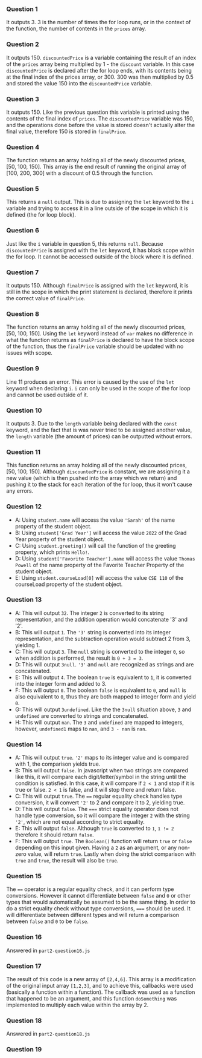 ### Question 1
It outputs 3. 3 is the number of times the for loop runs, or in the context of the function, the number of contents in the `prices` array.
### Question 2
It outputs 150. `discountedPrice` is a variable containing the result of an index of the `prices` array being multiplied by 1 - the `discount` variable. In this case `discountedPrice` is declared after the for loop ends, with its contents being at the final index of the prices array, or 300. 300 was then multiplied by 0.5 and stored the value 150 into the `discountedPrice` variable.
### Question 3
It outputs 150. Like the previous question this variable is printed using the contents of the final index of `prices`. The `discountedPrice` variable was 150, and the operations done before the value is stored doesn't actually alter the final value, therefore 150 is stored in `finalPrice`. 
### Question 4
The function returns an array holding all of the newly discounted prices, [50, 100, 150]. This array is the end result of running the original array of [100, 200, 300] with a discount of 0.5 through the function. 
### Question 5
This returns a `null` output. This is due to assigning the `let` keyword to the `i` variable and trying to access it in a line outside of the scope in which it is defined (the for loop block).
### Question 6
Just like the `i` variable in question 5, this returns `null`. Because `discountedPrice` is assigned with the `let` keyword, it has block scope within the for loop. It cannot be accessed outside of the block where it is defined. 
### Question 7
It outputs 150. Although `finalPrice` is assigned with the `let` keyword, it is still in the scope in which the print statement is declared, therefore it prints the correct value of `finalPrice`. 
### Question 8
The function returns an array holding all of the newly discounted prices, [50, 100, 150]. Using the `let` keyword instead of `var` makes no difference in what the function returns as `finalPrice` is declared to have the block scope of the function, thus the `finalPrice` variable should be updated with no issues with scope.
### Question 9
Line 11 produces an error. This error is caused by the use of the `let` keyword when declaring `i`. `i` can only be used in the scope of the for loop and cannot be used outside of it. 
### Question 10
It outputs 3. Due to the `length` variable being declared with the `const` keyword, and the fact that is was never tried to be assigned another value, the `length` variable (the amount of prices) can be outputted without errors.
### Question 11
This function returns an array holding all of the newly discounted prices, [50, 100, 150]. Although `discountedPrice` is constant, we are assigning it a new value (which is then pushed into the array which we return) and pushing it to the stack for each iteration of the for loop, thus it won't cause any errors. 
### Question 12
- A:  Using `student.name` will access the value `'Sarah'` of the name property of the student object.
- B:  Using `student['Grad Year']` will access the value `2022` of the Grad Year property of the student object.
- C:  Using `student.greeting()` will call the function of the greeting property, which prints `Hello!`.
- D:  Using `student['Favorite Teacher'].name` will access the value `Thomas Powell` of the name property of the Favorite Teacher Property of the student object.
- E:  Using `student.courseLoad[0]` will access the value `CSE 110` of the courseLoad property of the student object.
### Question 13
- A:  This will output `32`. The integer `2` is converted to its string representation, and the addition operation would concatenate '3' and '2'.
- B:  This will output `1`. The `'3'` string is converted into its integer representation, and the subtraction operation would subtract 2 from 3, yielding 1. 
- C:  This will output `3`. The `null` string is converted to the integer `0`, so when addition is performed, the result is `0 + 3 = 3`.
- D:  This will output `3null`. `'3'` and `null` are recognized as strings and are concatenated.
- E:  This will output `4`. The boolean `true` is equivalent to `1`, it is converted into the integer form and added to 3. 
- F:  This will output `0`. The boolean `false` is equivalent to `0`, and `null` is also equivalent to `0`, thus they are both mapped to integer form and yield `0`.
- G:  This will output `3undefined`. Like the the `3null` situation above, `3` and `undefined` are converted to strings and concatenated.
- H:  This will output `nan`. The `3` and `undefined` are mapped to integers, however, `undefined1` maps to `nan`, and `3 - nan` is `nan`. 
### Question 14
- A:  This will output `true`. `'2'` maps to its integer value and is compared with 1, the comparison yields true.
- B:  This will output `false`. In javascript when two strings are compared like this, it will compare each digit/letter/symbol in the string until the condition is satisfied. In this case, it will compare if `2 < 1` and stop if it is true or false. `2 < 1` is false, and it will stop there and return false.
- C:  This will output `true`. The `==` regular equality check handles type conversion, it will convert `'2'` to 2 and compare it to 2, yielding true. 
- D:  This will output `false`. The `===` strict equality operator does not handle type conversion, so it will compare the integer `2` with the string `'2'`, which are not equal according to strict equality.
- E:  This will output `false`. Although `true` is converted to `1`, `1 != 2` therefore it should return `false`. 
- F:  This will output `true`. The `Boolean()` function will return `true` or `false` depending on this input given. Having a `2` as an argument, or any non-zero value, will return `true`. Lastly when doing the strict comparison with `true` and `true`, the result will also be `true`.
### Question 15
The `==` operator is a regular equality check, and it can perform type conversions. However it cannot differentiate between `false` and `0` or other types that would automatically be assumed to be the same thing. In order to do a strict equality check without type conversions, `===` should be used. It will differentiate between different types and will return a comparison between `false` and `0` to be `false`. 
### Question 16
Answered in `part2-question16.js`
### Question 17
The result of this code is a new array of `[2,4,6]`. This array is a modification of the original input array `[1,2,3]`, and to achieve this, callbacks were used (basically a function within a function). The callback was used as a function that happened to be an argument, and this function `doSomething` was implemented to multiply each value within the array by 2. 
### Question 18
Answered in `part2-question18.js`
### Question 19
